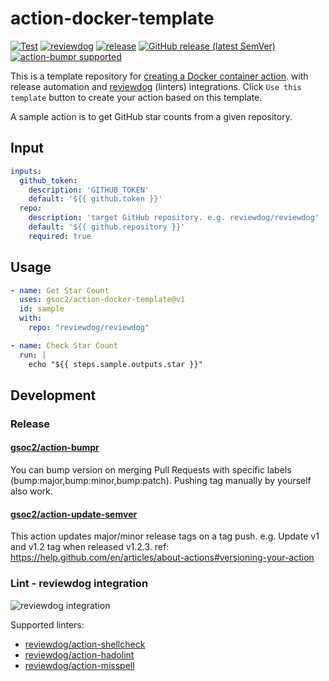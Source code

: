 # action-docker-template

<!-- TODO: replace action-docker-template with your repo name -->
[![Test](https://github.com/gsoc2/action-docker-template/workflows/Test/badge.svg)](https://github.com/gsoc2/action-docker-template/actions?query=workflow%3ATest)
[![reviewdog](https://github.com/gsoc2/action-docker-template/workflows/reviewdog/badge.svg)](https://github.com/gsoc2/action-docker-template/actions?query=workflow%3Areviewdog)
[![release](https://github.com/gsoc2/action-docker-template/workflows/release/badge.svg)](https://github.com/gsoc2/action-docker-template/actions?query=workflow%3Arelease)
[![GitHub release (latest SemVer)](https://img.shields.io/github/v/release/gsoc2/action-docker-template?logo=github&sort=semver)](https://github.com/gsoc2/action-docker-template/releases)
[![action-bumpr supported](https://img.shields.io/badge/bumpr-supported-ff69b4?logo=github&link=https://github.com/gsoc2/action-bumpr)](https://github.com/gsoc2/action-bumpr)

This is a template repository for [creating a Docker container action](https://help.github.com/en/actions/automating-your-workflow-with-github-actions/creating-a-docker-container-action).
with release automation and [reviewdog](https://github.com/reviewdog/reviewdog) (linters) integrations.
Click `Use this template` button to create your action based on this template.

A sample action is to get GitHub star counts from a given repository.

## Input
<!-- TODO: update -->

```yaml
inputs:
  github_token:
    description: 'GITHUB_TOKEN'
    default: '${{ github.token }}'
  repo:
    description: 'target GitHub repository. e.g. reviewdog/reviewdog'
    default: '${{ github.repository }}'
    required: true
```

## Usage
<!-- TODO: update -->

```yaml
- name: Get Star Count
  uses: gsoc2/action-docker-template@v1
  id: sample
  with:
    repo: "reviewdog/reviewdog"

- name: Check Star Count
  run: |
    echo "${{ steps.sample.outputs.star }}"
```

## Development

### Release

#### [gsoc2/action-bumpr](https://github.com/gsoc2/action-bumpr)
You can bump version on merging Pull Requests with specific labels (bump:major,bump:minor,bump:patch).
Pushing tag manually by yourself also work.

#### [gsoc2/action-update-semver](https://github.com/gsoc2/action-update-semver)

This action updates major/minor release tags on a tag push. e.g. Update v1 and v1.2 tag when released v1.2.3.
ref: https://help.github.com/en/articles/about-actions#versioning-your-action

### Lint - reviewdog integration

![reviewdog integration](https://user-images.githubusercontent.com/3797062/72735107-7fbb9600-3bde-11ea-8087-12af76e7ee6f.png)

Supported linters:

- [reviewdog/action-shellcheck](https://github.com/reviewdog/action-shellcheck)
- [reviewdog/action-hadolint](https://github.com/reviewdog/action-hadolint)
- [reviewdog/action-misspell](https://github.com/reviewdog/action-misspell)

